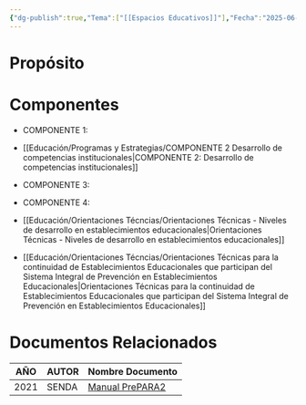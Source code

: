 ```yaml
---
{"dg-publish":true,"Tema":["[[Espacios Educativos]]"],"Fecha":"2025-06-16","permalink":"/educacion/programas-y-estrategias/programa-pre-para-2/","dgPassFrontmatter":true,"noteIcon":"","created":"2025-06-16","updated":"2025-06-26T15:51:34.401-04:00"}
---
```


# Propósito 

# Componentes
- COMPONENTE 1: 
- [[Educación/Programas y Estrategias/COMPONENTE 2 Desarrollo de competencias institucionales\|COMPONENTE 2: Desarrollo de competencias institucionales]]
- COMPONENTE 3: 
- COMPONENTE 4: 

- [[Educación/Orientaciones Técncias/Orientaciones Técnicas - Niveles de desarrollo en establecimientos educacionales\|Orientaciones Técnicas - Niveles de desarrollo en establecimientos educacionales]]

- [[Educación/Orientaciones Técncias/Orientaciones Técnicas para la continuidad de Establecimientos Educacionales que participan del Sistema Integral de Prevención en Establecimientos Educacionales\|Orientaciones Técnicas para la continuidad de Establecimientos Educacionales que participan del Sistema Integral de Prevención en Establecimientos Educacionales]]



# Documentos Relacionados

| **AÑO** | **AUTOR** | **Nombre Documento**                                                                                     |
| ------- | --------- | -------------------------------------------------------------------------------------------------------- |
| 2021    | SENDA     | [Manual PrePARA2](https://drive.google.com/file/d/1OkIOq97HEy5g8KDVxjTPlskUZu_4bPlI/view?usp=drive_link) |
